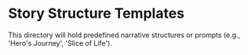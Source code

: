 # Story Structure Templates
This directory will hold predefined narrative structures or prompts (e.g., 'Hero's Journey', 'Slice of Life').
